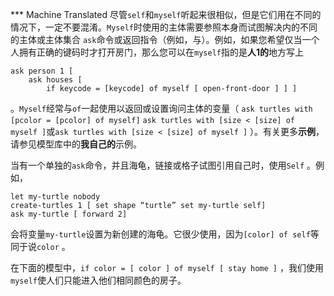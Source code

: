﻿*** Machine Translated
尽管`self`和`myself`听起来很相似，但是它们用在不同的情况下，一定不要混淆。`Myself`时使用的主体需要参照本身而试图解决内的不同的主体或主体集合 `ask`命令或返回指令（例如，与）。例如，如果您希望仅当一个人拥有正确的键码时才打开房门，那么您可以在`myself`指的是**人1的**地方写上

```
ask person 1 [ 
    ask houses [ 
        if keycode = [keycode] of myself [ open-front-door ] ] ]
```
。`Myself`经常与`of`一起使用以返回或设置询问主体的变量（ `ask turtles with [pcolor = [pcolor] of myself]` `ask turtles with [size < [size] of myself ]`或`ask turtles with [size < [size] of myself ]` ）。有关更多**示例**，请参见模型库中的**我自己的**示例。

当有一个单独的`ask`命令，并且海龟，链接或格子试图引用自己时，使用`Self` 。例如，

```
let my-turtle nobody 
create-turtles 1 [ set shape “turtle” set my-turtle self] 
ask my-turtle [ forward 2]
```
会将变量`my-turtle`设置为新创建的海龟。它很少使用，因为`[color] of self`等同于说`color` 。

在下面的模型中，`if color = [ color ] of myself [ stay home ]` ，我们使用`myself`使人们只能进入他们相同颜色的房子。